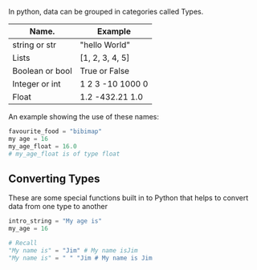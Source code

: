 In python, data can be grouped in categories called Types.

| Name.  | Example            |
| ---        | ---            |
|string or str| "hello World"|
|Lists | [1, 2, 3, 4, 5]|
|Boolean or bool | True or False|
| Integer or int | 1 2 3 -10 1000 0 |
| Float | 1.2 -432.21 1.0 | 


An example showing the use of these names:

```python
favourite_food = "bibimap"
my age = 16
my_age_float = 16.0
# my_age_float is of type float

```


## Converting Types

These are some special functions built in to Python that helps to convert data from one type to another

```python
intro_string = "My age is"
my_age = 16

# Recall
"My name is" = "Jim" # My name isJim
"My name is" = " " "Jim # My name is Jim
```
